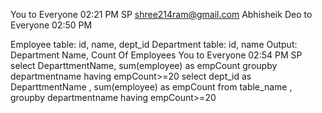 
You
to
Everyone
02:21 PM
SP
shree214ram@gmail.com
Abhisheik Deo
to
Everyone
02:50 PM

Employee table: id, name, dept_id
Department table: id, name
Output: Department Name, Count Of Employees
You
to
Everyone
02:54 PM
SP
select DeparttmentName, sum(employee) as empCount groupby departmentname having empCount>=20
select dept_id as  DeparttmentName , sum(employee) as empCount from table_name , groupby departmentname having empCount>=20